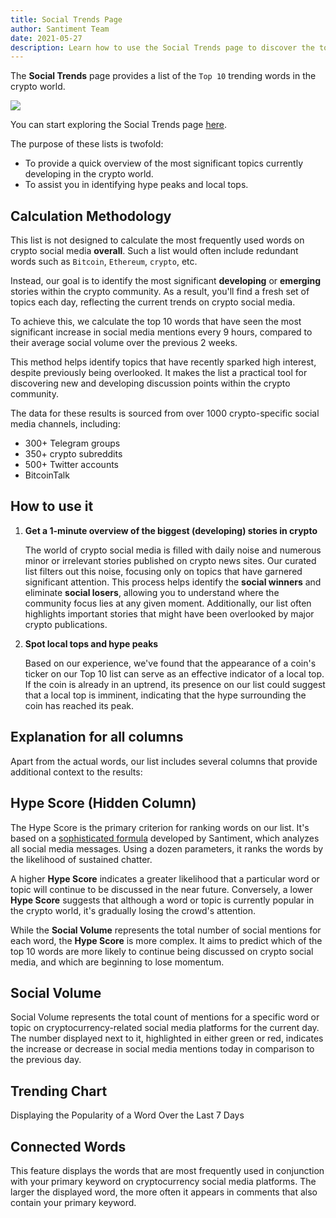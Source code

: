 ```yaml
---
title: Social Trends Page
author: Santiment Team
date: 2021-05-27
description: Learn how to use the Social Trends page to discover the top 10 trending words in the crypto world and gain insights into the most significant topics currently developing in the crypto sphere.
---
```


The **Social Trends** page provides a list of the `Top 10` trending words in the crypto world. 

![](https://user-images.githubusercontent.com/24521041/119869571-0f86f800-bf29-11eb-91dd-2e9e6c4c48d1.png)

You can start exploring the Social Trends page [here](https://app.santiment.net/labs/trends/).

The purpose of these lists is twofold:

- To provide a quick overview of the most significant topics currently developing in the crypto world.
- To assist you in identifying hype peaks and local tops.

## Calculation Methodology

This list is not designed to calculate the most frequently used words on crypto social media **overall**. Such a list would often include redundant words such as `Bitcoin`, `Ethereum`, `crypto`, etc. 

Instead, our goal is to identify the most significant **developing** or **emerging** stories within the crypto community. As a result, you'll find a fresh set of topics each day, reflecting the current trends on crypto social media. 

To achieve this, we calculate the top 10 words that have seen the most significant increase in social media mentions every 9 hours, compared to their average social volume over the previous 2 weeks. 

This method helps identify topics that have recently sparked high interest, despite previously being overlooked. It makes the list a practical tool for discovering new and developing discussion points within the crypto community. 

The data for these results is sourced from over 1000 crypto-specific social media channels, including:

- 300+ Telegram groups
- 350+ crypto subreddits
- 500+ Twitter accounts
- BitcoinTalk

## How to use it

1. **Get a 1-minute overview of the biggest (developing) stories in crypto**

   The world of crypto social media is filled with daily noise and numerous minor or irrelevant stories published on crypto news sites. Our curated list filters out this noise, focusing only on topics that have garnered significant attention. This process helps identify the **social winners** and eliminate **social losers**, allowing you to understand where the community focus lies at any given moment. Additionally, our list often highlights important stories that might have been overlooked by major crypto publications.

2. **Spot local tops and hype peaks**

   Based on our experience, we've found that the appearance of a coin's ticker on our Top 10 list can serve as an effective indicator of a local top. If the coin is already in an uptrend, its presence on our list could suggest that a local top is imminent, indicating that the hype surrounding the coin has reached its peak.

## Explanation for all columns

Apart from the actual words, our list includes several columns that provide additional context to the results:

## Hype Score (Hidden Column)

The Hype Score is the primary criterion for ranking words on our list. It's based on a [sophisticated formula](/metrics/emerging-trends/#hype-score) developed by Santiment, which analyzes all social media messages. Using a dozen parameters, it ranks the words by the likelihood of sustained chatter. 

A higher **Hype Score** indicates a greater likelihood that a particular word or topic will continue to be discussed in the near future. Conversely, a lower **Hype Score** suggests that although a word or topic is currently popular in the crypto world, it's gradually losing the crowd's attention. 

While the **Social Volume** represents the total number of social mentions for each word, the **Hype Score** is more complex. It aims to predict which of the top 10 words are more likely to continue being discussed on crypto social media, and which are beginning to lose momentum. 

## Social Volume

Social Volume represents the total count of mentions for a specific word or topic on cryptocurrency-related social media platforms for the current day. The number displayed next to it, highlighted in either green or red, indicates the increase or decrease in social media mentions today in comparison to the previous day.

## Trending Chart

Displaying the Popularity of a Word Over the Last 7 Days

## Connected Words

This feature displays the words that are most frequently used in conjunction with your primary keyword on cryptocurrency social media platforms. The larger the displayed word, the more often it appears in comments that also contain your primary keyword.


